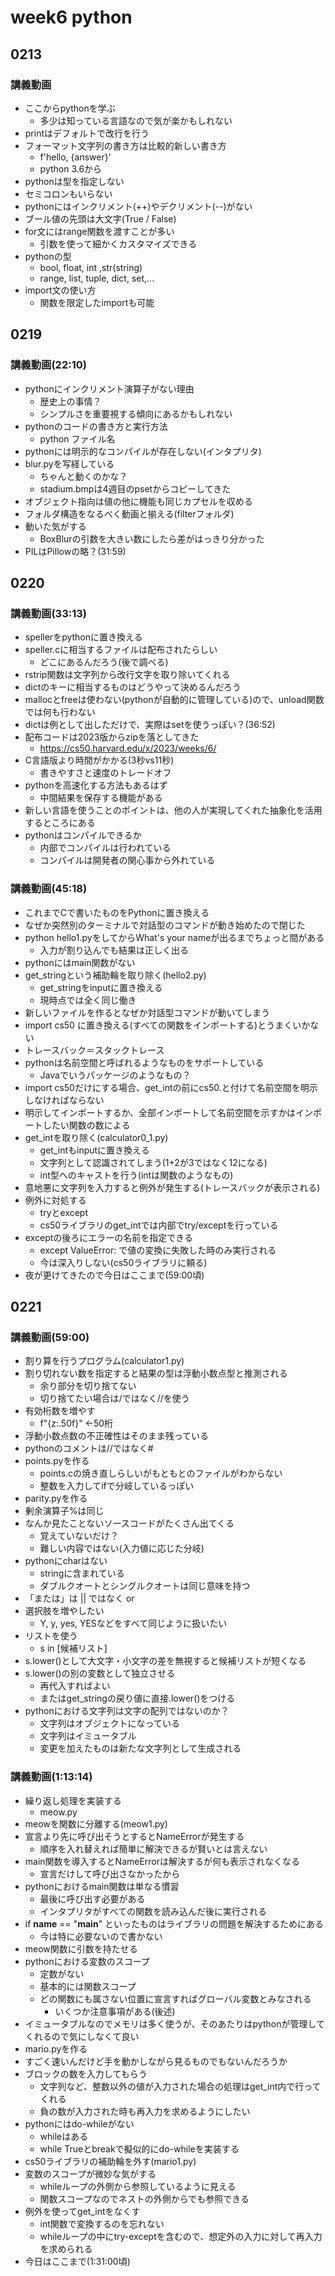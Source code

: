 # week6 python

## 0213

### 講義動画
- ここからpythonを学ぶ
  - 多少は知っている言語なので気が楽かもしれない
- printはデフォルトで改行を行う
- フォーマット文字列の書き方は比較的新しい書き方
  - f'hello, {answer}'
  - python 3.6から
- pythonは型を指定しない
- セミコロンもいらない
- pythonにはインクリメント(++)やデクリメント(--)がない
- ブール値の先頭は大文字(True / False)
- for文にはrange関数を渡すことが多い
  - 引数を使って細かくカスタマイズできる
- pythonの型
  - bool, float, int ,str(string)
  - range, list, tuple, dict, set,...
- import文の使い方
  - 関数を限定したimportも可能

## 0219

### 講義動画(22:10)
- pythonにインクリメント演算子がない理由
  - 歴史上の事情？
  - シンプルさを重要視する傾向にあるかもしれない
- pythonのコードの書き方と実行方法
  - python ファイル名
- pythonには明示的なコンパイルが存在しない(インタプリタ)
- blur.pyを写経している
  - ちゃんと動くのかな？
  - stadium.bmpは4週目のpsetからコピーしてきた
- オブジェクト指向は値の他に機能も同じカプセルを収める
- フォルダ構造をなるべく動画と揃える(filterフォルダ)
- 動いた気がする
  - BoxBlurの引数を大きい数にしたら差がはっきり分かった
- PILはPillowの略？(31:59)

## 0220

### 講義動画(33:13)
- spellerをpythonに置き換える
- speller.cに相当するファイルは配布されたらしい
  - どこにあるんだろう(後で調べる)
- rstrip関数は文字列から改行文字を取り除いてくれる
- dictのキーに相当するものはどうやって決めるんだろう
- mallocとfreeは使わない(pythonが自動的に管理している)ので、unload関数では何も行わない
- dictは例として出しただけで、実際はsetを使うっぽい？(36:52)
- 配布コードは2023版からzipを落としてきた
  - https://cs50.harvard.edu/x/2023/weeks/6/
- C言語版より時間がかかる(3秒vs11秒)
  - 書きやすさと速度のトレードオフ
- pythonを高速化する方法もあるはず
  - 中間結果を保存する機能がある
- 新しい言語を使うことのポイントは、他の人が実現してくれた抽象化を活用するところにある
- pythonはコンパイルできるか
  - 内部でコンパイルは行われている
  - コンパイルは開発者の関心事から外れている

### 講義動画(45:18)
- これまでCで書いたものをPythonに置き換える
- なぜか突然別のターミナルで対話型のコマンドが動き始めたので閉じた
- python hello1.pyをしてからWhat's your nameが出るまでちょっと間がある
  - 入力が割り込んでも結果は正しく出る
- pythonにはmain関数がない
- get_stringという補助輪を取り除く(hello2.py)
  - get_stringをinputに置き換える
  - 現時点では全く同じ働き
- 新しいファイルを作るとなぜか対話型コマンドが動いてしまう
- import cs50 に置き換える(すべての関数をインポートする)とうまくいかない
- トレースバック＝スタックトレース
- pythonは名前空間と呼ばれるようなものをサポートしている
  - Javaでいうパッケージのようなもの？
- import cs50だけにする場合、get_intの前にcs50.と付けて名前空間を明示しなければならない
- 明示してインポートするか、全部インポートして名前空間を示すかはインポートしたい関数の数による
- get_intを取り除く(calculator0_1.py)
  - get_intもinputに置き換える
  - 文字列として認識されてしまう(1+2が3ではなく12になる)
  - int型へのキャストを行う(intは関数のようなもの)
- 意地悪に文字列を入力すると例外が発生する(トレースバックが表示される)
- 例外に対処する
  - tryとexcept
  - cs50ライブラリのget_intでは内部でtry/exceptを行っている
- exceptの後ろにエラーの名前を指定できる
  - except ValueError: で値の変換に失敗した時のみ実行される
  - 今は深入りしない(cs50ライブラリに頼る)
- 夜が更けてきたので今日はここまで(59:00頃)

## 0221

### 講義動画(59:00)
- 割り算を行うプログラム(calculator1.py)
- 割り切れない数を指定すると結果の型は浮動小数点型と推測される
  - 余り部分を切り捨てない
  - 切り捨てたい場合は/ではなく//を使う
- 有効桁数を増やす
  - f"{z:.50f}" ←50桁
- 浮動小数点数の不正確性はそのまま残っている
- pythonのコメントは//ではなく#
- points.pyを作る
  - points.cの焼き直しらしいがもともとのファイルがわからない
  - 整数を入力してifで分岐しているっぽい
- parity.pyを作る
- 剰余演算子%は同じ
- なんか見たことないソースコードがたくさん出てくる
  - 覚えていないだけ？
  - 難しい内容ではない(入力値に応じた分岐)
- pythonにcharはない
  - stringに含まれている
  - ダブルクオートとシングルクオートは同じ意味を持つ
- 「または」は || ではなく or
- 選択肢を増やしたい
  - Y, y, yes, YESなどをすべて同じように扱いたい
- リストを使う
  - s in [候補リスト]
- s.lower()として大文字・小文字の差を無視すると候補リストが短くなる
- s.lower()の別の変数として独立させる
  - 再代入すればよい
  - またはget_stringの戻り値に直接.lower()をつける
- pythonにおける文字列は文字の配列ではないのか？
  - 文字列はオブジェクトになっている
  - 文字列はイミュータブル
  - 変更を加えたものは新たな文字列として生成される

### 講義動画(1:13:14)
- 繰り返し処理を実装する
  - meow.py
- meowを関数に分離する(meow1.py)
- 宣言より先に呼び出そうとするとNameErrorが発生する
  - 順序を入れ替えれば簡単に解決できるが賢いとは言えない
- main関数を導入するとNameErrorは解決するが何も表示されなくなる
  - 宣言だけして呼び出さなかったから
- pythonにおけるmain関数は単なる慣習
  - 最後に呼び出す必要がある
  - インタプリタがすべての関数を読み込んだ後に実行される
- if __name__ == "__main__" といったものはライブラリの問題を解決するためにある
  - 今は特に必要ないので書かない
- meow関数に引数を持たせる
- pythonにおける変数のスコープ
  - 定数がない
  - 基本的には関数スコープ
  - どの関数にも属さない位置に宣言すればグローバル変数とみなされる
    - いくつか注意事項がある(後述)
- イミュータブルなのでメモリは多く使うが、そのあたりはpythonが管理してくれるので気にしなくて良い
- mario.pyを作る
- すごく速いんだけど手を動かしながら見るものでもないんだろうか
- ブロックの数を入力してもらう
  - 文字列など、整数以外の値が入力された場合の処理はget_int内で行ってくれる
  - 負の数が入力された時も再入力を求めるようにしたい
- pythonにはdo-whileがない
  - whileはある
  - while Trueとbreakで擬似的にdo-whileを実装する
- cs50ライブラリの補助輪を外す(mario1.py)
- 変数のスコープが微妙な気がする
  - whileループの外側から参照しているように見える
  - 関数スコープなのでネストの外側からでも参照できる
- 例外を使ってget_intをなくす
  - int関数で変換するのを忘れない
  - whileループの中にtry-exceptを含むので、想定外の入力に対して再入力を求められる
- 今日はここまで(1:31:00頃)